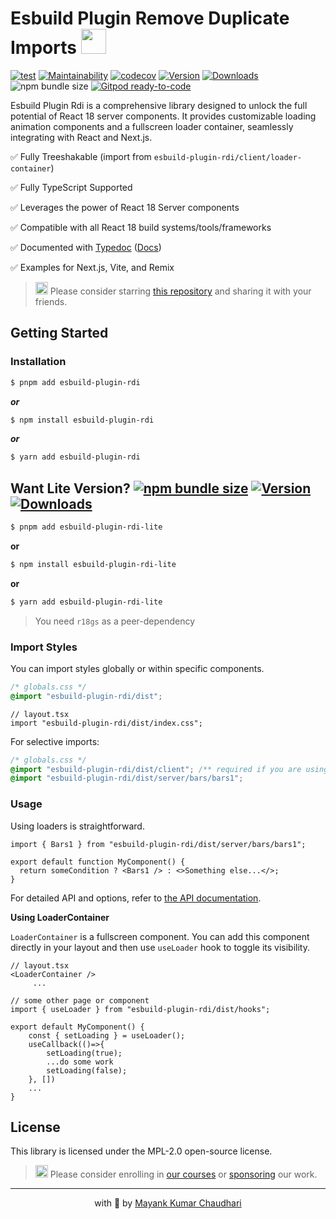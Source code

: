 # Esbuild Plugin Remove Duplicate Imports <img src="https://github.com/react18-tools/esbuild-plugin-remove-duplicate-require/blob/main/popper.png?raw=true" style="height: 40px"/>

[![test](https://github.com/react18-tools/esbuild-plugin-remove-duplicate-require/actions/workflows/test.yml/badge.svg)](https://github.com/react18-tools/esbuild-plugin-remove-duplicate-require/actions/workflows/test.yml) [![Maintainability](https://api.codeclimate.com/v1/badges/aa896ec14c570f3bb274/maintainability)](https://codeclimate.com/github/react18-tools/esbuild-plugin-remove-duplicate-require/maintainability) [![codecov](https://codecov.io/gh/react18-tools/esbuild-plugin-remove-duplicate-require/graph/badge.svg)](https://codecov.io/gh/react18-tools/esbuild-plugin-remove-duplicate-require) [![Version](https://img.shields.io/npm/v/esbuild-plugin-rdi.svg?colorB=green)](https://www.npmjs.com/package/esbuild-plugin-rdi) [![Downloads](https://img.jsdelivr.com/img.shields.io/npm/d18m/esbuild-plugin-rdi.svg)](https://www.npmjs.com/package/esbuild-plugin-rdi) ![npm bundle size](https://img.shields.io/bundlephobia/minzip/esbuild-plugin-rdi) [![Gitpod ready-to-code](https://img.shields.io/badge/Gitpod-ready--to--code-blue?logo=gitpod)](https://gitpod.io/from-referrer/)

Esbuild Plugin Rdi is a comprehensive library designed to unlock the full potential of React 18 server components. It provides customizable loading animation components and a fullscreen loader container, seamlessly integrating with React and Next.js.

✅ Fully Treeshakable (import from `esbuild-plugin-rdi/client/loader-container`)

✅ Fully TypeScript Supported

✅ Leverages the power of React 18 Server components

✅ Compatible with all React 18 build systems/tools/frameworks

✅ Documented with [Typedoc](https://react18-tools.github.io/esbuild-plugin-remove-duplicate-require) ([Docs](https://react18-tools.github.io/esbuild-plugin-remove-duplicate-require))

✅ Examples for Next.js, Vite, and Remix

> <img src="https://github.com/react18-tools/esbuild-plugin-remove-duplicate-require/blob/main/popper.png?raw=true" style="height: 20px"/> Please consider starring [this repository](https://github.com/react18-tools/esbuild-plugin-remove-duplicate-require) and sharing it with your friends.

## Getting Started

### Installation

```bash
$ pnpm add esbuild-plugin-rdi
```

**_or_**

```bash
$ npm install esbuild-plugin-rdi
```

**_or_**

```bash
$ yarn add esbuild-plugin-rdi
```

## Want Lite Version? [![npm bundle size](https://img.shields.io/bundlephobia/minzip/esbuild-plugin-rdi-lite)](https://www.npmjs.com/package/esbuild-plugin-rdi-lite) [![Version](https://img.shields.io/npm/v/esbuild-plugin-rdi-lite.svg?colorB=green)](https://www.npmjs.com/package/esbuild-plugin-rdi-lite) [![Downloads](https://img.jsdelivr.com/img.shields.io/npm/d18m/esbuild-plugin-rdi-lite.svg)](https://www.npmjs.com/package/esbuild-plugin-rdi-lite)

```bash
$ pnpm add esbuild-plugin-rdi-lite
```

**or**

```bash
$ npm install esbuild-plugin-rdi-lite
```

**or**

```bash
$ yarn add esbuild-plugin-rdi-lite
```

> You need `r18gs` as a peer-dependency

### Import Styles

You can import styles globally or within specific components.

```css
/* globals.css */
@import "esbuild-plugin-rdi/dist";
```

```tsx
// layout.tsx
import "esbuild-plugin-rdi/dist/index.css";
```

For selective imports:

```css
/* globals.css */
@import "esbuild-plugin-rdi/dist/client"; /** required if you are using LoaderContainer */
@import "esbuild-plugin-rdi/dist/server/bars/bars1";
```

### Usage

Using loaders is straightforward.

```tsx
import { Bars1 } from "esbuild-plugin-rdi/dist/server/bars/bars1";

export default function MyComponent() {
  return someCondition ? <Bars1 /> : <>Something else...</>;
}
```

For detailed API and options, refer to [the API documentation](https://react18-tools.github.io/esbuild-plugin-remove-duplicate-require).

**Using LoaderContainer**

`LoaderContainer` is a fullscreen component. You can add this component directly in your layout and then use `useLoader` hook to toggle its visibility.

```tsx
// layout.tsx
<LoaderContainer />
	 ...
```

```tsx
// some other page or component
import { useLoader } from "esbuild-plugin-rdi/dist/hooks";

export default MyComponent() {
	const { setLoading } = useLoader();
	useCallback(()=>{
		setLoading(true);
		...do some work
		setLoading(false);
	}, [])
	...
}
```

## License

This library is licensed under the MPL-2.0 open-source license.

> <img src="https://github.com/react18-tools/esbuild-plugin-remove-duplicate-require/blob/main/popper.png?raw=true" style="height: 20px"/> Please consider enrolling in [our courses](https://mayank-chaudhari.vercel.app/courses) or [sponsoring](https://github.com/sponsors/mayank1513) our work.

<hr />

<p align="center" style="text-align:center">with 💖 by <a href="https://mayank-chaudhari.vercel.app" target="_blank">Mayank Kumar Chaudhari</a></p>
